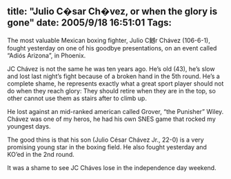 title: "Julio C�sar Ch�vez, or when the glory is gone"
date: 2005/9/18 16:51:01
Tags: 
---
<p>The most valuable Mexican boxing fighter, Julio C鳡r Chávez
(106-6-1), fought yesterday on one of his goodbye presentations, on an
event called &#8220;Adiós Arizona&#8221;, in Phoenix.</p>
<p>JC Chávez
is not the same he was ten years ago. He&#8217;s old (43), he&#8217;s slow and
lost last night&#8217;s fight because of a broken hand in the 5th round. He&#8217;s
a complete shame, he represents exactly what a great sport player
should not do when they reach glory: They should retire when they are
in the top, so other cannot use them as stairs after to climb up.</p>
<p>He
lost against an mid-ranked american called Grover, &#8220;the Punisher&#8221;
Wiley. Chávez was one of my heros, he had his own SNES game that rocked
my youngest days.</p>
<p>The good thins is that his son
(Julio César Chávez Jr., 22-0) is a very promising young star in the
boxing field. He also fought yesterday and KO&#8217;ed in the 2nd round.</p>
<p>It was a shame to see JC Cháves lose in the independence day weekend. </p>
<br/><br/>
